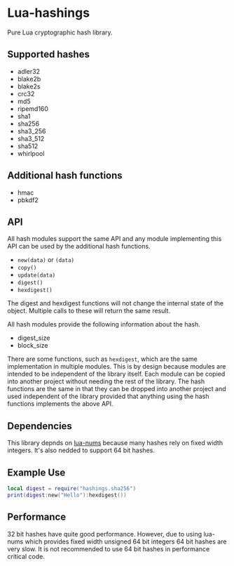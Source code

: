 Lua-hashings
============

Pure Lua cryptographic hash library.

Supported hashes
----------------

* adler32
* blake2b
* blake2s
* crc32
* md5
* ripemd160
* sha1
* sha256
* sha3_256
* sha3_512
* sha512
* whirlpool

Additional hash functions
-------------------------

* hmac
* pbkdf2

API
---

All hash modules support the same API and any module implementing
this API can be used by the additional hash functions.

* `new(data)` or `(data)`
* `copy()`
* `update(data)`
* `digest()`
* `hexdigest()`

The digest and hexdigest functions will not change the internal state
of the object. Multiple calls to these will return the same result.

All hash modules provide the following information about the hash.

* digest_size
* block_size

There are some functions, such as `hexdigest`, which are the same implementation
in multiple modules. This is by design because modules are intended to be independent
of the library itself. Each module can be copied into another project without needing
the rest of the library. The hash functions are the same in that they can
be dropped into another project and used independent of the library provided that
anything using the hash functions implements the above API.

Dependencies
------------

This library depnds on [lua-nums](https://github.com/user-none/lua-nums)
because many hashes rely on fixed width integers. It's also nedded
to support 64 bit hashes.

Example Use
-----------

```lua
local digest = require("hashings.sha256")
print(digest:new("Hello"):hexdigest())
```

Performance
-----------

32 bit hashes have quite good performance. However, due to using lua-nums which
provides fixed width unsigned 64 bit integers 64 bit hashes are very slow. It is
not recommended to use 64 bit hashes in performance critical code.
